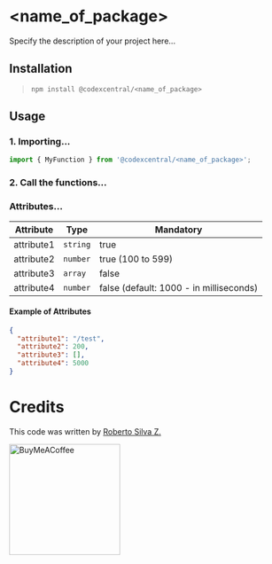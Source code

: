 # <name_of_package>
Specify the description of your project here...


## Installation

> `npm install @codexcentral/<name_of_package>`

## Usage
### 1. Importing...

```javascript
import { MyFunction } from '@codexcentral/<name_of_package>';
```

### 2. Call the functions...


### Attributes...

| Attribute | Type | Mandatory |
| ------ | ------ | ------ |
|  attribute1 | `string` | true |
|  attribute2 | `number` | true (100 to 599) |
|  attribute3 | `array` | false |
|  attribute4 | `number` | false (default: 1000 - in milliseconds) |

#### Example of Attributes
```json
{
  "attribute1": "/test",
  "attribute2": 200,
  "attribute3": [],
  "attribute4": 5000
}
```

# Credits
This code was written by [Roberto Silva Z.](https://www.linkedin.com/in/robertosilvazuniga/)

[<img src="https://cdn.buymeacoffee.com/buttons/default-orange.png" alt="BuyMeACoffee" width="200" />](https://www.buymeacoffee.com/robertosilvaz)
